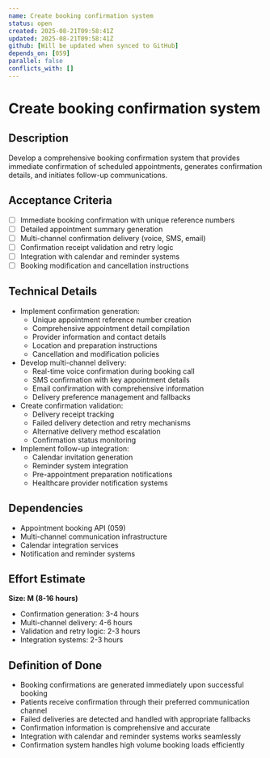 ```yaml
---
name: Create booking confirmation system
status: open
created: 2025-08-21T09:58:41Z
updated: 2025-08-21T09:58:41Z
github: [Will be updated when synced to GitHub]
depends_on: [059]
parallel: false
conflicts_with: []
---
```


# Create booking confirmation system

## Description
Develop a comprehensive booking confirmation system that provides immediate confirmation of scheduled appointments, generates confirmation details, and initiates follow-up communications.

## Acceptance Criteria
- [ ] Immediate booking confirmation with unique reference numbers
- [ ] Detailed appointment summary generation
- [ ] Multi-channel confirmation delivery (voice, SMS, email)
- [ ] Confirmation receipt validation and retry logic
- [ ] Integration with calendar and reminder systems
- [ ] Booking modification and cancellation instructions

## Technical Details
- Implement confirmation generation:
  - Unique appointment reference number creation
  - Comprehensive appointment detail compilation
  - Provider information and contact details
  - Location and preparation instructions
  - Cancellation and modification policies
- Develop multi-channel delivery:
  - Real-time voice confirmation during booking call
  - SMS confirmation with key appointment details
  - Email confirmation with comprehensive information
  - Delivery preference management and fallbacks
- Create confirmation validation:
  - Delivery receipt tracking
  - Failed delivery detection and retry mechanisms
  - Alternative delivery method escalation
  - Confirmation status monitoring
- Implement follow-up integration:
  - Calendar invitation generation
  - Reminder system integration
  - Pre-appointment preparation notifications
  - Healthcare provider notification systems

## Dependencies
- Appointment booking API (059)
- Multi-channel communication infrastructure
- Calendar integration services
- Notification and reminder systems

## Effort Estimate
**Size: M (8-16 hours)**
- Confirmation generation: 3-4 hours
- Multi-channel delivery: 4-6 hours
- Validation and retry logic: 2-3 hours
- Integration systems: 2-3 hours

## Definition of Done
- Booking confirmations are generated immediately upon successful booking
- Patients receive confirmation through their preferred communication channel
- Failed deliveries are detected and handled with appropriate fallbacks
- Confirmation information is comprehensive and accurate
- Integration with calendar and reminder systems works seamlessly
- Confirmation system handles high volume booking loads efficiently